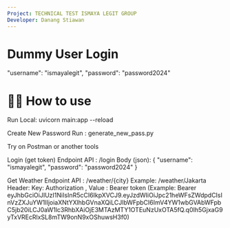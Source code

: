 ```yaml
---
Project: TECHNICAL TEST ISMAYA LEGIT GROUP
Developer: Danang Stiawan
---
```


# Dummy User Login

"username": "ismayalegit",
"password": "password2024"

# 💁‍♀️ How to use

Run Local:
uvicorn main:app --reload

Create New Password
Run : generate_new_pass.py

Try on Postman or another tools

Login (get token)
Endpoint API : /login
Body (json):
{
"username": "ismayalegit",
"password": "password2024"
}

Get Weather
Endpoint API : /weather/{city} Example: /weather/Jakarta
Header: Key: Authorization , Value : Bearer token (Example: Bearer eyJhbGciOiJIUzI1NiIsInR5cCI6IkpXVCJ9.eyJzdWIiOiJpc21heWFsZWdpdCIsInVzZXJuYW1lIjoiaXNtYXlhbGVnaXQiLCJlbWFpbCI6ImV4YW1wbGVAbWFpbC5jb20iLCJ0aW1lc3RhbXAiOjE3MTAzMTY1OTEuNzUxOTA5fQ.q0Ih5GjxaG9yTxVREcRlxSL8mTW9onN9xOShuwsH3f0)
